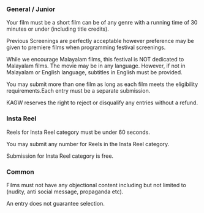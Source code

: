 ### General / Junior

Your film must be a short film can be of any genre with a running time of 30 minutes or under (including title credits).

Previous Screenings are perfectly acceptable however preference may be given to premiere films when programming festival screenings.

While we encourage Malayalam films, this festival is NOT dedicated to Malayalam films. The movie may be in any language. However, if not in Malayalam or English language, subtitles in English must be provided.

You may submit more than one film as long as each film meets the eligibility requirements.Each entry must be a separate submission.

KAGW reserves the right to reject or disqualify any entries without a refund.

### Insta Reel

Reels for Insta Reel category must be under 60 seconds. 

You may submit any number for Reels in the Insta Reel category.

Submission for Insta Reel category is free.

### Common 

Films must not have any objectional content including but not limited to (nudity, anti social message, propaganda etc).

An entry does not guarantee selection. 
